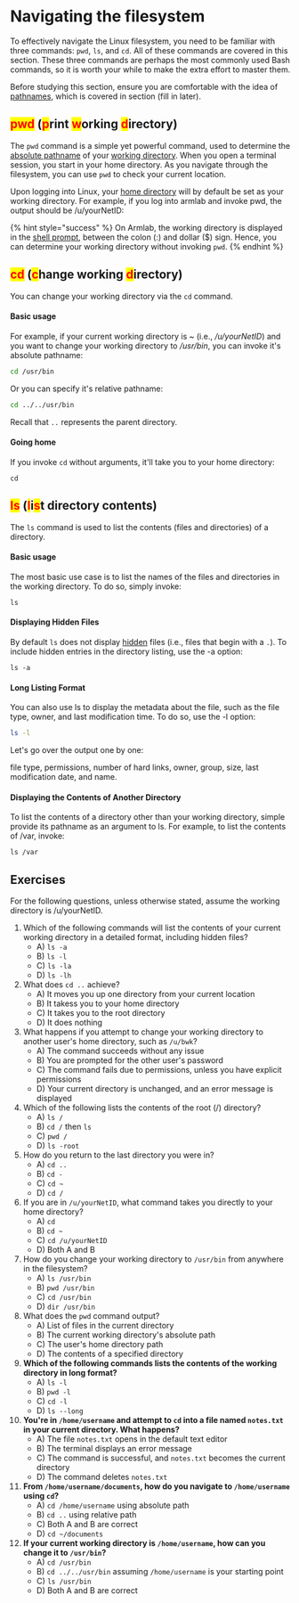 # Navigating the filesystem

To effectively navigate the Linux filesystem, you need to be familiar with three commands: `pwd`, `ls`, and `cd`. All of these commands are covered in this section. These three commands are perhaps the most commonly used Bash commands, so it is worth your while to make the extra effort to master them.

Before studying this section, ensure you are comfortable with the idea of [pathnames](../../linux-operating-system/filesystem/pathnames.md), which is covered in section (fill in later).&#x20;

## <mark style="color:red;">pwd</mark> (<mark style="color:red;">p</mark>rint <mark style="color:red;">w</mark>orking <mark style="color:red;">d</mark>irectory)

The `pwd` command is a simple yet powerful command, used to determine the [absolute pathname](../../linux-operating-system/filesystem/pathnames.md#absolute-pathnames) of your [working directory](../../linux-operating-system/filesystem/notable-directories.md#working-directory). When you open a terminal session, you start in your home directory. As you navigate through the filesystem, you can use `pwd` to check your current location. &#x20;

Upon logging into Linux, your [home directory](../../linux-operating-system/filesystem/notable-directories.md#home-directory) will by default be set as your working directory. For example, if you log into armlab and invoke pwd, the output should be /u/yourNetID:&#x20;

{% hint style="success" %}
On Armlab, the working directory is displayed in the [shell prompt](../warm-up-commands.md#shell-prompt), between the colon (:) and dollar ($) sign. Hence, you can determine your working directory without invoking `pwd`.&#x20;
{% endhint %}

## <mark style="color:red;">cd</mark> (<mark style="color:red;">c</mark>hange working <mark style="color:red;">d</mark>irectory)

You can change your working directory via the `cd` command.

#### Basic usage

For example, if your current working directory is \~ (i.e., _/u/yourNetID_) and you want to change your working directory to _/usr/bin_, you can invoke it's absolute pathname:

```bash
cd /usr/bin
```

Or you can specify it's relative pathname:

```bash
cd ../../usr/bin
```

Recall that `..` represents the parent directory.&#x20;

#### Going home

If you invoke `cd` without arguments, it'll take you to your home directory:&#x20;

```
cd
```

## <mark style="color:red;">ls</mark> (<mark style="color:red;">l</mark>i<mark style="color:red;">s</mark>t directory contents)

The `ls` command is used to list the contents (files and directories) of a directory.&#x20;

#### Basic usage

The most basic use case is to list the names of the files and directories in the working directory. To do so, simply invoke:

```
ls
```

#### Displaying Hidden Files

By default `ls` does not display [hidden](../../linux-operating-system/filesystem/notable-directories.md#hidden-files-directories) files (i.e., files that begin with a `.`). To include hidden entries in the directory listing, use the -a option:

```
ls -a
```

#### Long Listing Format

You can also use ls to display the metadata about the file, such as the file type, owner, and last modification time. To do so, use the -l option:

```bash
ls -l
```

Let's go over the output one by one:

file type, permissions, number of hard links, owner, group, size, last modification date, and name. &#x20;

#### Displaying the Contents of Another Directory

To list the contents of a directory other than your working directory, simple provide its pathname as an argument to ls. For example, to list the contents of /var, invoke:

```
ls /var
```

## Exercises

For the following questions, unless otherwise stated, assume the working directory is /u/yourNetID.

1. Which of the following commands will list the contents of your current working directory in a detailed format, including hidden files?
   * A) `ls -a`
   * B) `ls -l`
   * C) `ls -la`
   * D) `ls -lh`
2. What does `cd ..` achieve?
   * A) It moves you up one directory from your current location
   * B) It takess you to your home directory
   * C) It takes you to the root directory
   * D) It does nothing
3. What happens if you attempt to change your working directory to another user's home directory, such as `/u/bwk`?
   * A) The command succeeds without any issue
   * B) You are prompted for the other user's password
   * C) The command fails due to permissions, unless you have explicit permissions
   * D) Your current directory is unchanged, and an error message is displayed
4. Which of the following lists the contents of the root (/) directory?
   * A) `ls /`
   * B) `cd /` then `ls`
   * C) `pwd /`
   * D) `ls -root`
5. How do you return to the last directory you were in?
   * A) `cd ..`
   * B) `cd -`
   * C) `cd ~`
   * D) `cd /`
6. If you are in `/u/yourNetID`, what command takes you directly to your home directory?
   * A) `cd`
   * B) `cd ~`
   * C) `cd /u/yourNetID`
   * D) Both A and B
7. How do you change your working directory to `/usr/bin` from anywhere in the filesystem?
   * A) `ls /usr/bin`
   * B) `pwd /usr/bin`
   * C) `cd /usr/bin`
   * D) `dir /usr/bin`
8. What does the `pwd` command output?
   * A) List of files in the current directory
   * B) The current working directory's absolute path
   * C) The user's home directory path
   * D) The contents of a specified directory
9. **Which of the following commands lists the contents of the working directory in long format?**
   * A) `ls -l`
   * B) `pwd -l`
   * C) `cd -l`
   * D) `ls --long`
10. **You're in `/home/username` and attempt to `cd` into a file named `notes.txt` in your current directory. What happens?**
    * A) The file `notes.txt` opens in the default text editor
    * B) The terminal displays an error message
    * C) The command is successful, and `notes.txt` becomes the current directory
    * D) The command deletes `notes.txt`
11. **From `/home/username/documents`, how do you navigate to `/home/username` using `cd`?**
    * A) `cd /home/username` using absolute path
    * B) `cd ..` using relative path
    * C) Both A and B are correct
    * D) `cd ~/documents`
12. **If your current working directory is `/home/username`, how can you change it to `/usr/bin`?**
    * A) `cd /usr/bin`
    * B) `cd ../../usr/bin` assuming `/home/username` is your starting point
    * C) `ls /usr/bin`
    * D) Both A and B are correct
